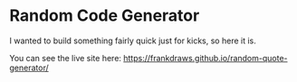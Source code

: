 # Random Code Generator
I wanted to build something fairly quick just for kicks, so here it is.

You can see the live site here: https://frankdraws.github.io/random-quote-generator/
